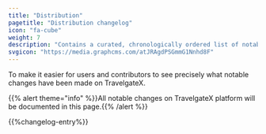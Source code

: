 ```yaml
---
title: "Distribution"
pagetitle: "Distribution changelog"
icon: "fa-cube"
weight: 7
description: "Contains a curated, chronologically ordered list of notable changes"
svgicon: "https://media.graphcms.com/atJRAgdPSGmmG1Nnhd8F"
---
```


To make it easier for users and contributors to see precisely what notable changes have been made on TravelgateX.

{{% alert theme="info" %}}All notable changes on TravelgateX platform will be documented in this page.{{% /alert %}}

{{%changelog-entry%}}